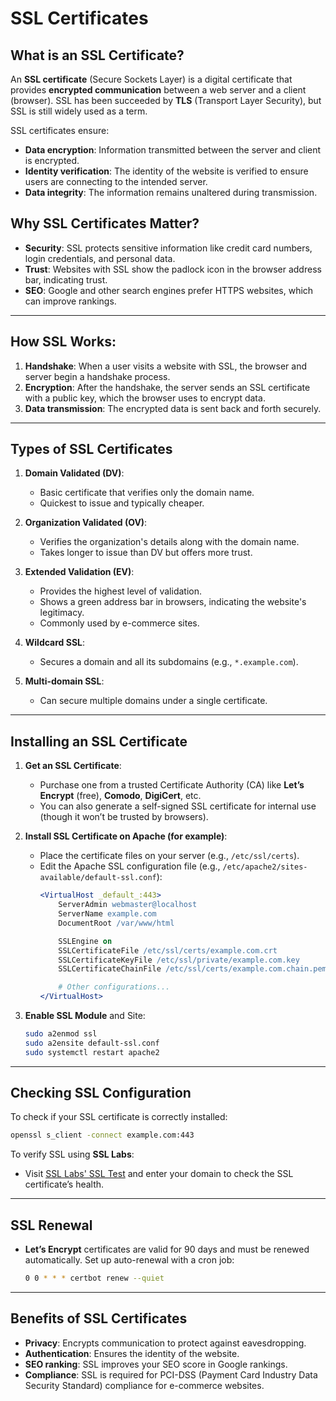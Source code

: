
# SSL Certificates

## What is an SSL Certificate?

An **SSL certificate** (Secure Sockets Layer) is a digital certificate that provides **encrypted communication** between a web server and a client (browser). SSL has been succeeded by **TLS** (Transport Layer Security), but SSL is still widely used as a term.

SSL certificates ensure:
- **Data encryption**: Information transmitted between the server and client is encrypted.
- **Identity verification**: The identity of the website is verified to ensure users are connecting to the intended server.
- **Data integrity**: The information remains unaltered during transmission.

## Why SSL Certificates Matter?

- **Security**: SSL protects sensitive information like credit card numbers, login credentials, and personal data.
- **Trust**: Websites with SSL show the padlock icon in the browser address bar, indicating trust.
- **SEO**: Google and other search engines prefer HTTPS websites, which can improve rankings.

---

## How SSL Works:

1. **Handshake**: When a user visits a website with SSL, the browser and server begin a handshake process.
2. **Encryption**: After the handshake, the server sends an SSL certificate with a public key, which the browser uses to encrypt data.
3. **Data transmission**: The encrypted data is sent back and forth securely.

---

## Types of SSL Certificates

1. **Domain Validated (DV)**: 
   - Basic certificate that verifies only the domain name.
   - Quickest to issue and typically cheaper.

2. **Organization Validated (OV)**:
   - Verifies the organization's details along with the domain name.
   - Takes longer to issue than DV but offers more trust.

3. **Extended Validation (EV)**:
   - Provides the highest level of validation.
   - Shows a green address bar in browsers, indicating the website's legitimacy.
   - Commonly used by e-commerce sites.

4. **Wildcard SSL**:
   - Secures a domain and all its subdomains (e.g., `*.example.com`).

5. **Multi-domain SSL**:
   - Can secure multiple domains under a single certificate.

---

## Installing an SSL Certificate

1. **Get an SSL Certificate**: 
   - Purchase one from a trusted Certificate Authority (CA) like **Let’s Encrypt** (free), **Comodo**, **DigiCert**, etc.
   - You can also generate a self-signed SSL certificate for internal use (though it won’t be trusted by browsers).

2. **Install SSL Certificate on Apache (for example)**:

   - Place the certificate files on your server (e.g., `/etc/ssl/certs`).
   - Edit the Apache SSL configuration file (e.g., `/etc/apache2/sites-available/default-ssl.conf`):
     ```apache
     <VirtualHost _default_:443>
         ServerAdmin webmaster@localhost
         ServerName example.com
         DocumentRoot /var/www/html

         SSLEngine on
         SSLCertificateFile /etc/ssl/certs/example.com.crt
         SSLCertificateKeyFile /etc/ssl/private/example.com.key
         SSLCertificateChainFile /etc/ssl/certs/example.com.chain.pem

         # Other configurations...
     </VirtualHost>
     ```

3. **Enable SSL Module** and Site:
   ```bash
   sudo a2enmod ssl
   sudo a2ensite default-ssl.conf
   sudo systemctl restart apache2
   ```

---

## Checking SSL Configuration

To check if your SSL certificate is correctly installed:
```bash
openssl s_client -connect example.com:443
```

To verify SSL using **SSL Labs**:
- Visit [SSL Labs' SSL Test](https://www.ssllabs.com/ssltest/) and enter your domain to check the SSL certificate’s health.

---

## SSL Renewal

- **Let’s Encrypt** certificates are valid for 90 days and must be renewed automatically. Set up auto-renewal with a cron job:
  ```bash
  0 0 * * * certbot renew --quiet
  ```

---

## Benefits of SSL Certificates
- **Privacy**: Encrypts communication to protect against eavesdropping.
- **Authentication**: Ensures the identity of the website.
- **SEO ranking**: SSL improves your SEO score in Google rankings.
- **Compliance**: SSL is required for PCI-DSS (Payment Card Industry Data Security Standard) compliance for e-commerce websites.
